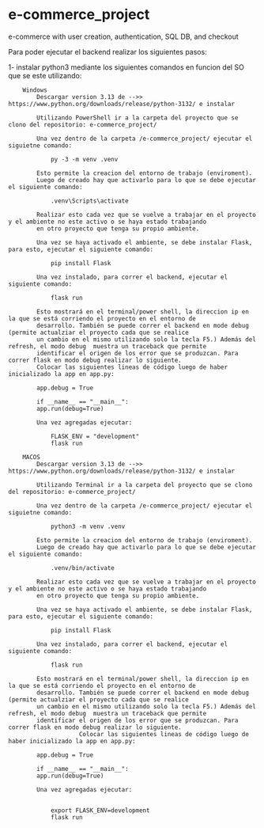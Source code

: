 # e-commerce_project
e-commerce with user creation, authentication, SQL DB, and checkout


Para poder ejecutar el backend realizar los siguientes pasos:

1-  instalar python3  mediante los siguientes comandos en funcion del SO que se este utilizando:

        Windows
            Descargar version 3.13 de -->> https://www.python.org/downloads/release/python-3132/ e instalar
            
            Utilizando PowerShell ir a la carpeta del proyecto que se clono del repositorio: e-commerce_project/ 

            Una vez dentro de la carpeta /e-commerce_project/ ejecutar el siguietne comando:

                py -3 -m venv .venv

            Esto permite la creacion del entorno de trabajo (enviroment).
            Luego de creado hay que activarlo para lo que se debe ejecutar el siguiente comando:

                .venv\Scripts\activate

            Realizar esto cada vez que se vuelve a trabajar en el proyecto y el ambiente no este activo o se haya estado trabajando
            en otro proyecto que tenga su propio ambiente.

            Una vez se haya activado el ambiente, se debe instalar Flask, para esto, ejecutar el siguiente comando:

                pip install Flask

            Una vez instalado, para correr el backend, ejecutar el siguiente comando:

                flask run

            Esto mostrará en el terminal/power shell, la direccion ip en la que se está corriendo el proyecto en el entorno de 
            desarrollo. También se puede correr el backend en mode debug (permite actualziar el proyecto cada que se realice 
            un cambio en el mismo utilizando solo la tecla F5.) Además del refresh, el modo debug  muestra un traceback que permite
            identificar el origen de los error que se produzcan. Para correr flask en modo debug realizar lo siguiente.
            Colocar las siguientes lineas de código luego de haber inicializado la app en app.py:

            app.debug = True

            if __name__ == "__main__":
            app.run(debug=True)

            Una vez agregadas ejecutar:

                FLASK_ENV = "development"
                flask run

        MACOS
            Descargar version 3.13 de -->> https://www.python.org/downloads/release/python-3132/ e instalar
            
            Utilizando Terminal ir a la carpeta del proyecto que se clono del repositorio: e-commerce_project/ 

            Una vez dentro de la carpeta /e-commerce_project/ ejecutar el siguietne comando:

                python3 -m venv .venv

            Esto permite la creacion del entorno de trabajo (enviroment).
            Luego de creado hay que activarlo para lo que se debe ejecutar el siguiente comando:

                .venv/bin/activate

            Realizar esto cada vez que se vuelve a trabajar en el proyecto y el ambiente no este activo o se haya estado trabajando
            en otro proyecto que tenga su propio ambiente.

            Una vez se haya activado el ambiente, se debe instalar Flask, para esto, ejecutar el siguiente comando:

                pip install Flask

            Una vez instalado, para correr el backend, ejecutar el siguiente comando:

                flask run

            Esto mostrará en el terminal/power shell, la direccion ip en la que se está corriendo el proyecto en el entorno de 
            desarrollo. También se puede correr el backend en mode debug (permite actualziar el proyecto cada que se realice 
            un cambio en el mismo utilizando solo la tecla F5.) Además del refresh, el modo debug  muestra un traceback que permite
            identificar el origen de los error que se produzcan. Para correr flask en modo debug realizar lo siguiente.
                        Colocar las siguientes lineas de código luego de haber inicializado la app en app.py:

            app.debug = True

            if __name__ == "__main__":
            app.run(debug=True)

            Una vez agregadas ejecutar:
            

                export FLASK_ENV=development
                flask run
